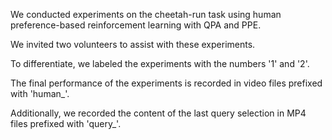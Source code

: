 We conducted experiments on the cheetah-run task using human preference-based reinforcement learning with QPA and PPE. 

We invited two volunteers to assist with these experiments.

To differentiate, we labeled the experiments with the numbers '1' and '2'.

The final performance of the experiments is recorded in video files prefixed with 'human_'.

Additionally, we recorded the content of the last query selection in MP4 files prefixed with 'query_'.
